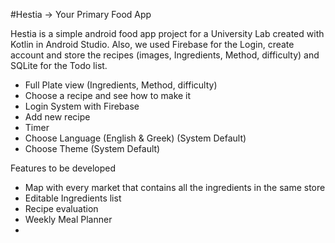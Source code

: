 #Hestia -> Your Primary Food App 



Hestia is a simple android food app project for a University Lab created with Kotlin in Android Studio. Also, we used Firebase for the Login, create account and store the recipes (images, Ingredients, Method, difficulty) and SQLite for the Todo list. 

- Full Plate view (Ingredients, Method, difficulty)
- Choose a recipe and see how to make it
- Login System with Firebase 
- Add new recipe
- Timer
- Choose Language (English & Greek) (System Default)
- Choose Theme (System Default)


Features to be developed

- Map with every market that contains all the ingredients in the same store
- Editable Ingredients list  
- Recipe evaluation
- Weekly Meal Planner
- 
